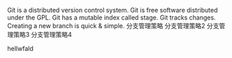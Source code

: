 Git is a distributed version control system.
Git is free software distributed under the GPL.
Git has a mutable index called stage.
Git tracks changes.
Creating a new branch is quick & simple.
分支管理策略
分支管理策略2
分支管理策略3
分支管理策略4

hellwfald